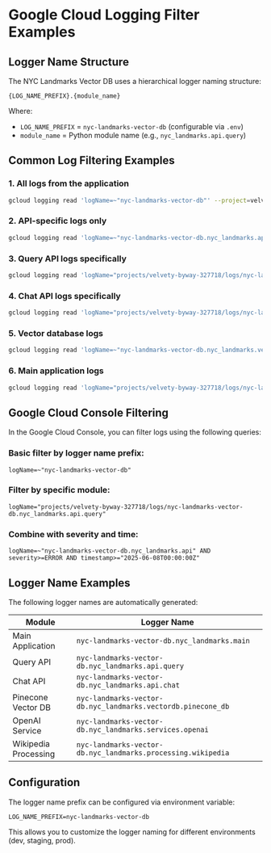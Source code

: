 # Google Cloud Logging Filter Examples

## Logger Name Structure

The NYC Landmarks Vector DB uses a hierarchical logger naming structure:

```
{LOG_NAME_PREFIX}.{module_name}
```

Where:

- `LOG_NAME_PREFIX` = `nyc-landmarks-vector-db` (configurable via `.env`)
- `module_name` = Python module name (e.g., `nyc_landmarks.api.query`)

## Common Log Filtering Examples

### 1. All logs from the application

```bash
gcloud logging read 'logName=~"nyc-landmarks-vector-db"' --project=velvety-byway-327718
```

### 2. API-specific logs only

```bash
gcloud logging read 'logName=~"nyc-landmarks-vector-db.nyc_landmarks.api"' --project=velvety-byway-327718
```

### 3. Query API logs specifically

```bash
gcloud logging read 'logName="projects/velvety-byway-327718/logs/nyc-landmarks-vector-db.nyc_landmarks.api.query"' --project=velvety-byway-327718
```

### 4. Chat API logs specifically

```bash
gcloud logging read 'logName="projects/velvety-byway-327718/logs/nyc-landmarks-vector-db.nyc_landmarks.api.chat"' --project=velvety-byway-327718
```

### 5. Vector database logs

```bash
gcloud logging read 'logName=~"nyc-landmarks-vector-db.nyc_landmarks.vectordb"' --project=velvety-byway-327718
```

### 6. Main application logs

```bash
gcloud logging read 'logName="projects/velvety-byway-327718/logs/nyc-landmarks-vector-db.nyc_landmarks.main"' --project=velvety-byway-327718
```

## Google Cloud Console Filtering

In the Google Cloud Console, you can filter logs using the following queries:

### Basic filter by logger name prefix:

```
logName=~"nyc-landmarks-vector-db"
```

### Filter by specific module:

```
logName="projects/velvety-byway-327718/logs/nyc-landmarks-vector-db.nyc_landmarks.api.query"
```

### Combine with severity and time:

```
logName=~"nyc-landmarks-vector-db.nyc_landmarks.api" AND severity>=ERROR AND timestamp>="2025-06-08T00:00:00Z"
```

## Logger Name Examples

The following logger names are automatically generated:

| Module               | Logger Name                                                  |
| -------------------- | ------------------------------------------------------------ |
| Main Application     | `nyc-landmarks-vector-db.nyc_landmarks.main`                 |
| Query API            | `nyc-landmarks-vector-db.nyc_landmarks.api.query`            |
| Chat API             | `nyc-landmarks-vector-db.nyc_landmarks.api.chat`             |
| Pinecone Vector DB   | `nyc-landmarks-vector-db.nyc_landmarks.vectordb.pinecone_db` |
| OpenAI Service       | `nyc-landmarks-vector-db.nyc_landmarks.services.openai`      |
| Wikipedia Processing | `nyc-landmarks-vector-db.nyc_landmarks.processing.wikipedia` |

## Configuration

The logger name prefix can be configured via environment variable:

```env
LOG_NAME_PREFIX=nyc-landmarks-vector-db
```

This allows you to customize the logger naming for different environments (dev, staging, prod).
